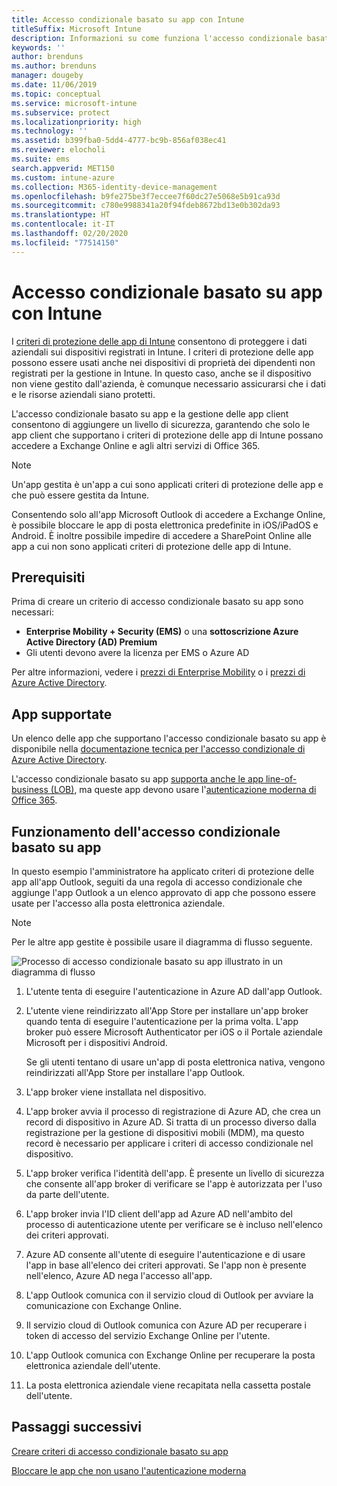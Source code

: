 ```yaml
---
title: Accesso condizionale basato su app con Intune
titleSuffix: Microsoft Intune
description: Informazioni su come funziona l'accesso condizionale basato su app con Intune.
keywords: ''
author: brenduns
ms.author: brenduns
manager: dougeby
ms.date: 11/06/2019
ms.topic: conceptual
ms.service: microsoft-intune
ms.subservice: protect
ms.localizationpriority: high
ms.technology: ''
ms.assetid: b399fba0-5dd4-4777-bc9b-856af038ec41
ms.reviewer: elocholi
ms.suite: ems
search.appverid: MET150
ms.custom: intune-azure
ms.collection: M365-identity-device-management
ms.openlocfilehash: b9fe275be3f7eccee7f60dc27e5068e5b91ca93d
ms.sourcegitcommit: c780e9988341a20f94fdeb8672bd13e0b302da93
ms.translationtype: HT
ms.contentlocale: it-IT
ms.lasthandoff: 02/20/2020
ms.locfileid: "77514150"
---
```

# <a name="app-based-conditional-access-with-intune"></a>Accesso condizionale basato su app con Intune

I [criteri di protezione delle app di Intune](../apps/app-protection-policy.md) consentono di proteggere i dati aziendali sui dispositivi registrati in Intune. I criteri di protezione delle app possono essere usati anche nei dispositivi di proprietà dei dipendenti non registrati per la gestione in Intune. In questo caso, anche se il dispositivo non viene gestito dall'azienda, è comunque necessario assicurarsi che i dati e le risorse aziendali siano protetti.

L'accesso condizionale basato su app e la gestione delle app client consentono di aggiungere un livello di sicurezza, garantendo che solo le app client che supportano i criteri di protezione delle app di Intune possano accedere a Exchange Online e agli altri servizi di Office 365.

> [!NOTE]
> Un'app gestita è un'app a cui sono applicati criteri di protezione delle app e che può essere gestita da Intune.

Consentendo solo all'app Microsoft Outlook di accedere a Exchange Online, è possibile bloccare le app di posta elettronica predefinite in iOS/iPadOS e Android. È inoltre possibile impedire di accedere a SharePoint Online alle app a cui non sono applicati criteri di protezione delle app di Intune.

## <a name="prerequisites"></a>Prerequisiti

Prima di creare un criterio di accesso condizionale basato su app sono necessari:

- **Enterprise Mobility + Security (EMS)** o una **sottoscrizione Azure Active Directory (AD) Premium**
- Gli utenti devono avere la licenza per EMS o Azure AD

Per altre informazioni, vedere i [prezzi di Enterprise Mobility](https://www.microsoft.com/cloud-platform/enterprise-mobility-pricing) o i [prezzi di Azure Active Directory](https://azure.microsoft.com/pricing/details/active-directory/).

## <a name="supported-apps"></a>App supportate

Un elenco delle app che supportano l'accesso condizionale basato su app è disponibile nella [documentazione tecnica per l'accesso condizionale di Azure Active Directory](https://docs.microsoft.com/azure/active-directory/active-directory-conditional-access-technical-reference).

L'accesso condizionale basato su app [supporta anche le app line-of-business (LOB)](app-modern-authentication-block.md), ma queste app devono usare l'[autenticazione moderna di Office 365](https://support.office.com/article/Using-Office-365-modern-authentication-with-Office-clients-776c0036-66fd-41cb-8928-5495c0f9168a). 

## <a name="how-app-based-conditional-access-works"></a>Funzionamento dell'accesso condizionale basato su app

In questo esempio l'amministratore ha applicato criteri di protezione delle app all'app Outlook, seguiti da una regola di accesso condizionale che aggiunge l'app Outlook a un elenco approvato di app che possono essere usate per l'accesso alla posta elettronica aziendale.

> [!NOTE]
> Per le altre app gestite è possibile usare il diagramma di flusso seguente.

![Processo di accesso condizionale basato su app illustrato in un diagramma di flusso](./media/app-based-conditional-access-intune/ca-intune-common-ways-3.png)

1. L'utente tenta di eseguire l'autenticazione in Azure AD dall'app Outlook.

2. L'utente viene reindirizzato all'App Store per installare un'app broker quando tenta di eseguire l'autenticazione per la prima volta. L'app broker può essere Microsoft Authenticator per iOS o il Portale aziendale Microsoft per i dispositivi Android.

   Se gli utenti tentano di usare un'app di posta elettronica nativa, vengono reindirizzati all'App Store per installare l'app Outlook.

3. L'app broker viene installata nel dispositivo.

4. L'app broker avvia il processo di registrazione di Azure AD, che crea un record di dispositivo in Azure AD. Si tratta di un processo diverso dalla registrazione per la gestione di dispositivi mobili (MDM), ma questo record è necessario per applicare i criteri di accesso condizionale nel dispositivo.

5. L'app broker verifica l'identità dell'app. È presente un livello di sicurezza che consente all'app broker di verificare se l'app è autorizzata per l'uso da parte dell'utente.

6. L'app broker invia l'ID client dell'app ad Azure AD nell'ambito del processo di autenticazione utente per verificare se è incluso nell'elenco dei criteri approvati.

7. Azure AD consente all'utente di eseguire l'autenticazione e di usare l'app in base all'elenco dei criteri approvati. Se l'app non è presente nell'elenco, Azure AD nega l'accesso all'app.

8. L'app Outlook comunica con il servizio cloud di Outlook per avviare la comunicazione con Exchange Online.

9. Il servizio cloud di Outlook comunica con Azure AD per recuperare i token di accesso del servizio Exchange Online per l'utente.

10. L'app Outlook comunica con Exchange Online per recuperare la posta elettronica aziendale dell'utente.

11. La posta elettronica aziendale viene recapitata nella cassetta postale dell'utente.

## <a name="next-steps"></a>Passaggi successivi
[Creare criteri di accesso condizionale basato su app](app-based-conditional-access-intune-create.md)

[Bloccare le app che non usano l'autenticazione moderna](app-modern-authentication-block.md)
